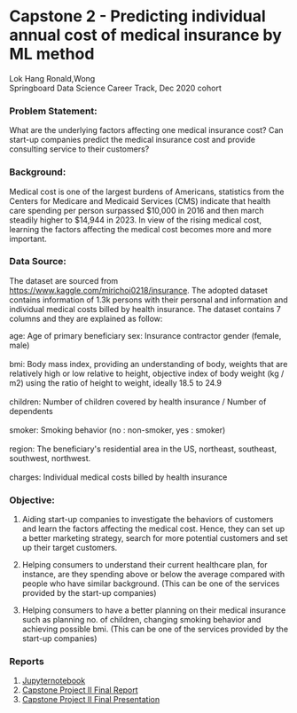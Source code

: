# Capstone 2 - Predicting individual annual cost of medical insurance by ML method
Lok Hang Ronald,Wong 
<br/>Springboard Data Science Career Track, Dec 2020 cohort

### Problem Statement: 
What are the underlying factors affecting one medical insurance cost? Can start-up companies predict the medical insurance cost and provide consulting service to their customers?

### Background:
Medical cost is one of the largest burdens of Americans, statistics from the Centers for Medicare and Medicaid Services (CMS) indicate that health care spending per person surpassed $10,000 in 2016 and then march steadily higher to $14,944 in 2023. In view of the rising medical cost, learning the factors affecting the medical cost becomes more and more important.

### Data Source:
The dataset are sourced from https://www.kaggle.com/mirichoi0218/insurance.
The adopted dataset contains information of 1.3k persons with their personal and information and individual medical costs billed by health insurance. The dataset contains 7 columns and they are explained as follow:

age: Age of primary beneficiary
sex: Insurance contractor gender (female, male)
<br/><br/>bmi: Body mass index, providing an understanding of body, weights that are relatively high or low relative to height, objective index of body weight (kg / m2) using the ratio of height to weight, ideally 18.5 to 24.9
<br/><br/>children: Number of children covered by health insurance / Number of dependents
<br/><br/>smoker: Smoking behavior (no : non-smoker, yes : smoker)
<br/><br/>region: The beneficiary's residential area in the US, northeast, southeast, southwest, northwest.
<br/><br/>charges: Individual medical costs billed by health insurance

### Objective:
1)	Aiding start-up companies to investigate the behaviors of customers and learn the factors affecting the medical cost. Hence, they can set up a better marketing strategy, search for more potential customers and set up their target customers.

2)	Helping consumers to understand their current healthcare plan, for instance, are they spending above or below the average compared with people who have similar background. (This can be one of the services provided by the start-up companies)

3)	Helping consumers to have a better planning on their medical insurance such as planning no. of children, changing smoking behavior and achieving possible bmi. (This can be one of the services provided by the start-up companies)

### Reports
1. [Jupyternotebook](https://github.com/ronald55699/Capstone-2/tree/main/Notebooks)
2. [Capstone Project II Final Report](https://github.com/ronald55699/Capstone-2/blob/main/Report/Capstone%202%20Report.pdf) 
3. [Capstone Project II Final Presentation](https://github.com/ronald55699/Capstone-2/blob/main/Report/Capstone%202%20Presentation.pdf)

